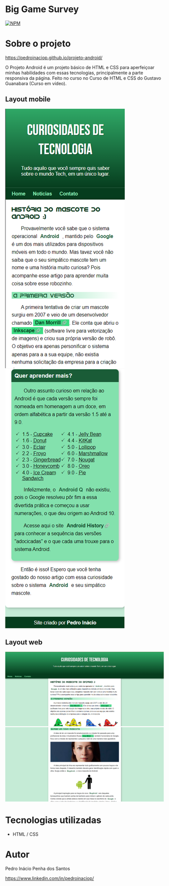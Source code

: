 # Big Game Survey 
[![NPM](https://img.shields.io/npm/l/react)](https://github.com/pedroinaciop/projeto-android/blob/main/LICENSE) 

# Sobre o projeto

https://pedroinaciop.github.io/projeto-android/

O Projeto Android é um projeto básico de HTML e CSS para aperfeiçoar minhas habilidades com essas tecnologias, principalmente a parte responsiva da página. Feito no curso no Curso de HTML e CSS do Gustavo Guanabara (Curso em vídeo).

## Layout mobile
![Mobile 1](https://github.com/pedroinaciop/projeto-android/blob/main/assets/mobile-android-1.png) ![Mobile 2](https://github.com/pedroinaciop/projeto-android/blob/main/assets/mobile-android-3.png)

## Layout web
![Web 1](https://github.com/pedroinaciop/projeto-android/blob/main/assets/desktop-android-1.png)
![Web 2](https://github.com/pedroinaciop/projeto-android/blob/main/assets/desktop-android-2.png)

# Tecnologias utilizadas
- HTML / CSS 

# Autor

Pedro Inácio Penha dos Santos

https://www.linkedin.com/in/pedroinaciop/
